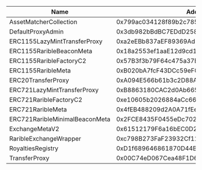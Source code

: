 Name | Address | Url 
 --- | --- | ---
 AssetMatcherCollection | 0x799ac034128f89b2c785809087bc5C66c2EFEea4 | https://testnet.palm.chainlens.com/address/0x799ac034128f89b2c785809087bc5C66c2EFEea4 
 DefaultProxyAdmin | 0x3db982bBdBC7EDdD258B10Ed7AAE65C82Fdcc73c | https://testnet.palm.chainlens.com/address/0x3db982bBdBC7EDdD258B10Ed7AAE65C82Fdcc73c 
 ERC1155LazyMintTransferProxy | 0xa2eEBb837aEF89369Ad117568d75348e6174520e | https://testnet.palm.chainlens.com/address/0xa2eEBb837aEF89369Ad117568d75348e6174520e 
 ERC1155RaribleBeaconMeta | 0x18a2553ef1aaE12d9cd158821319e26A62feE90E | https://testnet.palm.chainlens.com/address/0x18a2553ef1aaE12d9cd158821319e26A62feE90E 
 ERC1155RaribleFactoryC2 | 0x57B3f3b79F64c475a37E6c493BAA8E6E7C5F748e | https://testnet.palm.chainlens.com/address/0x57B3f3b79F64c475a37E6c493BAA8E6E7C5F748e 
 ERC1155RaribleMeta | 0xB020bA7fcF43DCc59eF0103624BD6FADE66d105E | https://testnet.palm.chainlens.com/address/0xB020bA7fcF43DCc59eF0103624BD6FADE66d105E 
 ERC20TransferProxy | 0xA094E566b61b3c2D88ACf7Cc15e3Dd0FA83F32af | https://testnet.palm.chainlens.com/address/0xA094E566b61b3c2D88ACf7Cc15e3Dd0FA83F32af 
 ERC721LazyMintTransferProxy | 0xB8863180CAC2d0Ab665e5968C0De25298A1D8CEe | https://testnet.palm.chainlens.com/address/0xB8863180CAC2d0Ab665e5968C0De25298A1D8CEe 
 ERC721RaribleFactoryC2 | 0xe10605b2026884aCc669C2A9Cd4A5ec5f5FFf494 | https://testnet.palm.chainlens.com/address/0xe10605b2026884aCc669C2A9Cd4A5ec5f5FFf494 
 ERC721RaribleMeta | 0x4fEB488209d2A0A71fEef28E5fA306F15b2D5FEa | https://testnet.palm.chainlens.com/address/0x4fEB488209d2A0A71fEef28E5fA306F15b2D5FEa 
 ERC721RaribleMinimalBeaconMeta | 0x2FCE8435F0455eDc702199741411dbcD1B7606cA | https://testnet.palm.chainlens.com/address/0x2FCE8435F0455eDc702199741411dbcD1B7606cA 
 ExchangeMetaV2 | 0x61512179F6a16bEC0D259d8010CC0485CE363868 | https://testnet.palm.chainlens.com/address/0x61512179F6a16bEC0D259d8010CC0485CE363868 
 RaribleExchangeWrapper | 0xc798B273FaF23932Cf11177402C10C9b44D30Da2 | https://testnet.palm.chainlens.com/address/0xc798B273FaF23932Cf11177402C10C9b44D30Da2 
 RoyaltiesRegistry | 0xD1f689646861870D44B33dBBb413Fa7D06A2B52f | https://testnet.palm.chainlens.com/address/0xD1f689646861870D44B33dBBb413Fa7D06A2B52f 
 TransferProxy | 0x00C74eD067Cea48F1D6F7D00aBABa3C1D5B2598b | https://testnet.palm.chainlens.com/address/0x00C74eD067Cea48F1D6F7D00aBABa3C1D5B2598b 
